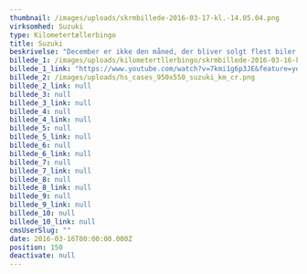 ```yaml
---
thumbnail: /images/uploads/skrmbillede-2016-03-17-kl.-14.05.04.png
virksomhed: Suzuki
type: Kilometertællerbingo
title: Suzuki
beskrivelse: "December er ikke den måned, der bliver solgt flest biler i Danmark. Suzuki ønskede derfor at bruge juletiden på at underholde og engagere deres kunder med en julekampagne, der kunne skabe glæde og vise de fire bilmodeller frem på usædvanlig vis. Løsningen blev adventsspillet, Kilometertællerbingo, der engagerede Suzukis følgere på Facebook i hele juleperioden. Man deltog ved at uploade et billede af sin kilometertæller på Suzukis Facebook-side. Vi fandt vinderne hver søndag i advent ved at trække et bingo-kilometertællertal i fire små film, der havde hver af Suzukis bilmodeller i hovedrollen. Det kilometertal, der kom tættest på vores bingotal, vandt ugens præmie. \n\n"
billede_1: /images/uploads/kilometertllerbingo/skrmbillede-2016-03-16-kl.-17.32.12.png
billede_1_link: "https://www.youtube.com/watch?v=7kmi1g6p3JE&feature=youtu.be"
billede_2: /images/uploads/hs_cases_950x550_suzuki_km_cr.png
billede_2_link: null
billede_3: null
billede_3_link: null
billede_4: null
billede_4_link: null
billede_5: null
billede_5_link: null
billede_6: null
billede_6_link: null
billede_7: null
billede_7_link: null
billede_8: null
billede_8_link: null
billede_9: null
billede_9_link: null
billede_10: null
billede_10_link: null
cmsUserSlug: ""
date: 2016-03-16T00:00:00.000Z
position: 150
deactivate: null
---
```


